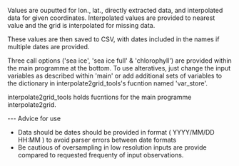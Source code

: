 
Values are ouputted for lon., lat.,  directly extracted data, and interpolated data
for given coordinates. Interpolated values are provided to nearest value and the 
grid is interpolated for missing data.

These values are then saved to CSV, with dates included in the names if multiple
dates are provided.

Three call options ('sea ice', 'sea ice full' & 'chlorophyll') are provided 
within the main programme at the bottom. To use alteratives, just change the input 
variables as described within 'main' or add additional sets of variables to the 
dictionary in interpolate2grid_tools's fucntion named 'var_store'.

interpolate2grid_tools holds fucntions for the main programme interpolate2grid.

--- Advice for use 
 - Data should be dates should be provided in format ( YYYY/MM/DD HH:MM ) to 
   avoid parser errors between date formats
 - Be cautious of oversampling in low resolution inputs are provide compared 
   to requested frequenty of input observations.
